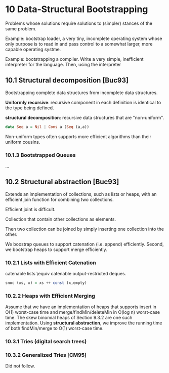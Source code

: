 # 10 Data-Structural Bootstrapping

Problems whose solutions require solutions to (simpler) stances of the same problem.

Example: bootstrap loader, a very tiny, incomplete operating system whose only purpose is to read in and pass control to a somewhat larger, more capable operating systme.

Example: bootstrapping a compiler. Write a very simple, inefficient interpreter for the language. Then, using the interpreter

## 10.1 Structural decomposition [Buc93]

Bootstrapping complete data structures from incomplete data structures.

**Uniformly recursive**: recursive component in each definition is identical to the type being defined.

**structural decomposition**: recursive data structures that are "non-uniform".

```haskell
data Seq a = Nil | Cons a (Seq (a,a))
```

Non-uniform types often supports more efficient algorithms than their uniform cousins.

### 10.1.3 Bootstrapped Queues

...

## 10.2 Structural abstraction [Buc93]

Extends an implementation of collections, such as lists or heaps, with an efficient join function for combining two collections.

Efficient joint is difficult.

Collection that contain other collections as elements.

Then two collection can be joined by simply inserting one collection into the other.

We boostrap queues to support catenation (i.e. append) efficiently. Second, we bootstrap heaps to support merge efficiently.

### 10.2.1 Lists with Efficient Catenation

catenable lists \equiv catenable output-restricted deques.

```haskell
snoc (xs, x) = xs ++ const (x,empty)
```

### 10.2.2 Heaps with Efficient Merging

Assume that we have an implementation of heaps that supports insert in O(1) worst-case time and merge/findMin/deleteMin in O(log n) worst-case time. The skew binomial heaps of Section 9.3.2 are one such implementation. Using **structural abstraction**, we improve the running time of both findMin/merge to O(1) worst-case time.

### 10.3.1 Tries (digital search trees)

### 10.3.2 Generalized Tries [CM95]

Did not follow.
